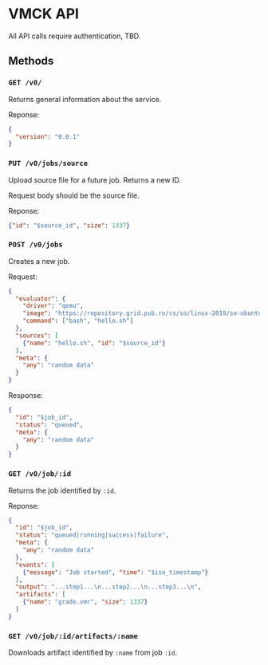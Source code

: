 # VMCK API

All API calls require authentication, TBD.

## Methods

### `GET /v0/`
Returns general information about the service.

Reponse:
```json
{
  "version": "0.0.1"
}
```

### `PUT /v0/jobs/source`
Upload source file for a future job. Returns a new ID.

Request body should be the source file.

Reponse:
```json
{"id": "$source_id", "size": 1337}
```

### `POST /v0/jobs`
Creates a new job.

Request:
```json
{
  "evaluator": {
    "driver": "qemu",
    "image": "https://repository.grid.pub.ro/cs/so/linux-2019/so-ubuntu-18-04.ova",
    "command": ["bash", "hello.sh"]
  },
  "sources": [
    {"name": "hello.sh", "id": "$source_id"}
  ],
  "meta": {
    "any": "random data"
  }
}
```

Response:
```json
{
  "id": "$job_id",
  "status": "queued",
  "meta": {
    "any": "random data"
  }
}
```

### `GET /v0/job/:id`
Returns the job identified by `:id`.

Reponse:
```json
{
  "id": "$job_id",
  "status": "queued|running|success|failure",
  "meta": {
    "any": "random data"
  },
  "events": [
    {"message": "Job started", "time": "$iso_timestamp"}
  ],
  "output": "...step1...\n...step2...\n...step3...\n",
  "artifacts": [
    {"name": "grade.vmr", "size": 1337}
  ]
}
```

### `GET /v0/job/:id/artifacts/:name`
Downloads artifact identified by `:name` from job `:id`.
